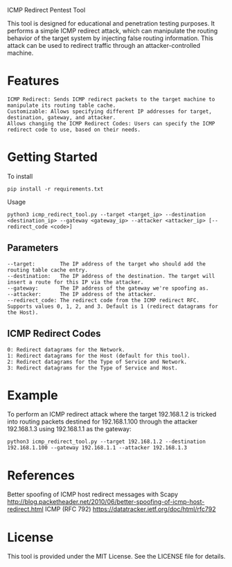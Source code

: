 ICMP Redirect Pentest Tool

This tool is designed for educational and penetration testing purposes. It performs a simple ICMP redirect attack, which can manipulate the routing behavior of the target system by injecting false routing information. This attack can be used to redirect traffic through an attacker-controlled machine.

# Features
    ICMP Redirect: Sends ICMP redirect packets to the target machine to manipulate its routing table cache.
    Customizable: Allows specifying different IP addresses for target, destination, gateway, and attacker.
    Allows changing the ICMP Redirect Codes: Users can specify the ICMP redirect code to use, based on their needs.

# Getting Started
To install 

```pip install -r requirements.txt```

Usage

```python3 icmp_redirect_tool.py --target <target_ip> --destination <destination_ip> --gateway <gateway_ip> --attacker <attacker_ip> [--redirect_code <code>] ``` 

## Parameters
    --target:        The IP address of the target who should add the routing table cache entry.
    --destination:   The IP address of the destination. The target will insert a route for this IP via the attacker.
    --gateway:       The IP address of the gateway we're spoofing as.
    --attacker:      The IP address of the attacker.
    --redirect_code: The redirect code from the ICMP redirect RFC. Supports values 0, 1, 2, and 3. Default is 1 (redirect datagrams for the Host).

## ICMP Redirect Codes
    0: Redirect datagrams for the Network.
    1: Redirect datagrams for the Host (default for this tool).
    2: Redirect datagrams for the Type of Service and Network.
    3: Redirect datagrams for the Type of Service and Host.

# Example
To perform an ICMP redirect attack where the target 192.168.1.2 is tricked into routing packets destined for 192.168.1.100 through the attacker 192.168.1.3 using 192.168.1.1 as the gateway:

```python3 icmp_redirect_tool.py --target 192.168.1.2 --destination 192.168.1.100 --gateway 192.168.1.1 --attacker 192.168.1.3```

# References
Better spoofing of ICMP host redirect messages with Scapy 
    http://blog.packetheader.net/2010/06/better-spoofing-of-icmp-host-redirect.html
ICMP (RFC 792) 
    https://datatracker.ietf.org/doc/html/rfc792

# License
This tool is provided under the MIT License. See the LICENSE file for details.